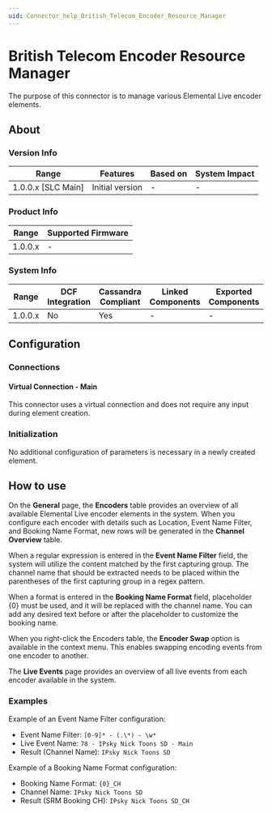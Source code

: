 ```yaml
---
uid: Connector_help_British_Telecom_Encoder_Resource_Manager
---
```


# British Telecom Encoder Resource Manager

The purpose of this connector is to manage various Elemental Live encoder elements.

## About

### Version Info

| Range              | Features        | Based on | System Impact |
|--------------------|-----------------|----------|---------------|
| 1.0.0.x [SLC Main] | Initial version | -        | -             |

### Product Info

| Range   | Supported Firmware |
|---------|--------------------|
| 1.0.0.x | -                  |

### System Info

| Range   | DCF Integration | Cassandra Compliant | Linked Components | Exported Components |
|---------|-----------------|---------------------|-------------------|---------------------|
| 1.0.0.x | No              | Yes                 | -                 | -                   |

## Configuration

### Connections

#### Virtual Connection - Main

This connector uses a virtual connection and does not require any input during element creation.

### Initialization

No additional configuration of parameters is necessary in a newly created element.

## How to use

On the **General** page, the **Encoders** table provides an overview of all available Elemental Live encoder elements in the system. When you configure each encoder with details such as Location, Event Name Filter, and Booking Name Format, new rows will be generated in the **Channel Overview** table.

When a regular expression is entered in the **Event Name Filter** field, the system will utilize the content matched by the first capturing group. The channel name that should be extracted needs to be placed within the parentheses of the first capturing group in a regex pattern.

When a format is entered in the **Booking Name Format** field, placeholder {0} must be used, and it will be replaced with the channel name. You can add any desired text before or after the placeholder to customize the booking name.

When you right-click the Encoders table, the **Encoder Swap** option is available in the context menu. This enables swapping encoding events from one encoder to another.

The **Live Events** page provides an overview of all live events from each encoder available in the system.

### Examples

Example of an Event Name Filter configuration:

- Event Name Filter: `[0-9]* - (.\*) - \w*`
- Live Event Name: `78 - IPsky Nick Toons SD - Main`
- Result (Channel Name): `IPsky Nick Toons SD`

Example of a Booking Name Format configuration:

- Booking Name Format: `{0}_CH`
- Channel Name: `IPsky Nick Toons SD`
- Result (SRM Booking CH): `IPsky Nick Toons SD_CH`
